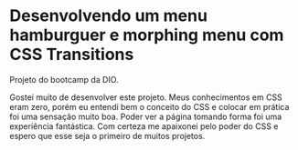# Desenvolvendo um menu hamburguer e morphing menu com CSS Transitions

Projeto do bootcamp da DIO.

Gostei muito de desenvolver este projeto. Meus conhecimentos em CSS eram zero, porém eu entendi bem o conceito do CSS e colocar em prática foi uma sensação muito boa. Poder ver a página tomando forma foi uma experiência fantástica. Com certeza me apaixonei pelo poder do CSS e espero que esse seja o primeiro de muitos projetos.
